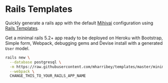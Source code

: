 # Rails Templates

Quickly generate a rails app with the default [Mihivai](https://www.mihivai.com) configuration
using [Rails Templates](http://guides.rubyonrails.org/rails_application_templates.html).

Get a minimal rails 5.2+ app ready to be deployed on Heroku with Bootstrap, Simple form, Webpack, debugging gems and Devise install with a generated `User` model.

```bash
rails new \
  --database postgresql \
  -m https://raw.githubusercontent.com/mharribey/templates/master/minimal.rb \
  --webpack \
  CHANGE_THIS_TO_YOUR_RAILS_APP_NAME
```
